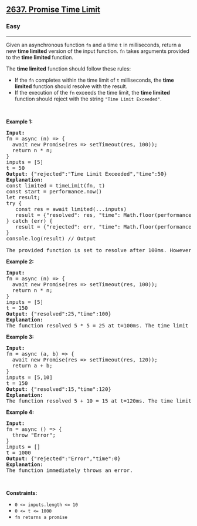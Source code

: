 <h2><a href="https://leetcode.com/problems/promise-time-limit/">2637. Promise Time Limit</a></h2><h3>Easy</h3><hr><div><p>Given an&nbsp;asynchronous function&nbsp;<code>fn</code>&nbsp;and a time <code>t</code>&nbsp;in milliseconds, return&nbsp;a new&nbsp;<strong>time limited</strong>&nbsp;version of the input function. <code>fn</code> takes arguments provided to the&nbsp;<strong>time limited&nbsp;</strong>function.</p>

<p>The <strong>time limited</strong> function should follow these rules:</p>

<ul>
	<li>If the <code>fn</code> completes within the time limit of <code>t</code> milliseconds, the <strong>time limited</strong> function should&nbsp;resolve with the result.</li>
	<li>If the execution of the <code>fn</code> exceeds the time limit, the <strong>time limited</strong> function should reject with the string <code>"Time Limit Exceeded"</code>.</li>
</ul>

<p>&nbsp;</p>
<p><strong class="example">Example 1:</strong></p>

<pre><strong>Input:</strong> 
fn = async (n) =&gt; { 
&nbsp; await new Promise(res =&gt; setTimeout(res, 100)); 
&nbsp; return n * n; 
}
inputs = [5]
t = 50
<strong>Output:</strong> {"rejected":"Time Limit Exceeded","time":50}
<strong>Explanation:</strong>
const limited = timeLimit(fn, t)
const start = performance.now()
let result;
try {
&nbsp; &nbsp;const res = await limited(...inputs)
&nbsp; &nbsp;result = {"resolved": res, "time": Math.floor(performance.now() - start)};
} catch (err) {
&nbsp;  result = {"rejected": err, "time": Math.floor(performance.now() - start)};
}
console.log(result) // Output

The provided function is set to resolve after 100ms. However, the time limit is set to 50ms. It rejects at t=50ms because the time limit was reached.
</pre>

<p><strong class="example">Example 2:</strong></p>

<pre><strong>Input:</strong> 
fn = async (n) =&gt; { 
&nbsp; await new Promise(res =&gt; setTimeout(res, 100)); 
&nbsp; return n * n; 
}
inputs = [5]
t = 150
<strong>Output:</strong> {"resolved":25,"time":100}
<strong>Explanation:</strong>
The function resolved 5 * 5 = 25 at t=100ms. The time limit is never reached.
</pre>

<p><strong class="example">Example 3:</strong></p>

<pre><strong>Input:</strong> 
fn = async (a, b) =&gt; { 
&nbsp; await new Promise(res =&gt; setTimeout(res, 120)); 
&nbsp; return a + b; 
}
inputs = [5,10]
t = 150
<strong>Output:</strong> {"resolved":15,"time":120}
<strong>Explanation:</strong>
​​​​The function resolved 5 + 10 = 15 at t=120ms. The time limit is never reached.
</pre>

<p><strong class="example">Example 4:</strong></p>

<pre><strong>Input:</strong> 
fn = async () =&gt; { 
&nbsp; throw "Error";
}
inputs = []
t = 1000
<strong>Output:</strong> {"rejected":"Error","time":0}
<strong>Explanation:</strong>
The function immediately throws an error.</pre>

<p>&nbsp;</p>
<p><strong>Constraints:</strong></p>

<ul>
	<li><code>0 &lt;= inputs.length &lt;= 10</code></li>
	<li><code>0 &lt;= t &lt;= 1000</code></li>
	<li><code>fn returns a promise</code></li>
</ul>
</div>
